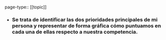 page-type:: [[topic]]
- ### Se trata de identificar las dos prioridades principales de mi persona y representar de forma gráfica cómo puntuamos en cada una de ellas respecto a nuestra competencia.


